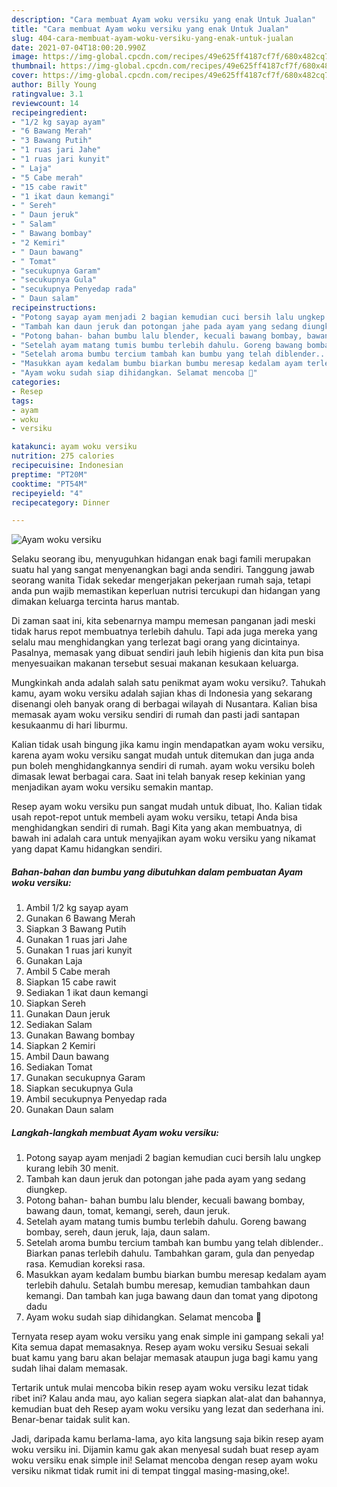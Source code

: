 ```yaml
---
description: "Cara membuat Ayam woku versiku yang enak Untuk Jualan"
title: "Cara membuat Ayam woku versiku yang enak Untuk Jualan"
slug: 404-cara-membuat-ayam-woku-versiku-yang-enak-untuk-jualan
date: 2021-07-04T18:00:20.990Z
image: https://img-global.cpcdn.com/recipes/49e625ff4187cf7f/680x482cq70/ayam-woku-versiku-foto-resep-utama.jpg
thumbnail: https://img-global.cpcdn.com/recipes/49e625ff4187cf7f/680x482cq70/ayam-woku-versiku-foto-resep-utama.jpg
cover: https://img-global.cpcdn.com/recipes/49e625ff4187cf7f/680x482cq70/ayam-woku-versiku-foto-resep-utama.jpg
author: Billy Young
ratingvalue: 3.1
reviewcount: 14
recipeingredient:
- "1/2 kg sayap ayam"
- "6 Bawang Merah"
- "3 Bawang Putih"
- "1 ruas jari Jahe"
- "1 ruas jari kunyit"
- " Laja"
- "5 Cabe merah"
- "15 cabe rawit"
- "1 ikat daun kemangi"
- " Sereh"
- " Daun jeruk"
- " Salam"
- " Bawang bombay"
- "2 Kemiri"
- " Daun bawang"
- " Tomat"
- "secukupnya Garam"
- "secukupnya Gula"
- "secukupnya Penyedap rada"
- " Daun salam"
recipeinstructions:
- "Potong sayap ayam menjadi 2 bagian kemudian cuci bersih lalu ungkep kurang lebih 30 menit."
- "Tambah kan daun jeruk dan potongan jahe pada ayam yang sedang diungkep."
- "Potong bahan- bahan bumbu lalu blender, kecuali bawang bombay, bawang daun, tomat, kemangi, sereh, daun jeruk."
- "Setelah ayam matang tumis bumbu terlebih dahulu. Goreng bawang bombay, sereh, daun jeruk, laja, daun salam."
- "Setelah aroma bumbu tercium tambah kan bumbu yang telah diblender.. Biarkan panas terlebih dahulu. Tambahkan garam, gula dan penyedap rasa. Kemudian koreksi rasa."
- "Masukkan ayam kedalam bumbu biarkan bumbu meresap kedalam ayam terlebih dahulu. Setalah bumbu meresap, kemudian tambahkan daun kemangi. Dan tambah kan juga bawang daun dan tomat yang dipotong dadu"
- "Ayam woku sudah siap dihidangkan. Selamat mencoba 🥰"
categories:
- Resep
tags:
- ayam
- woku
- versiku

katakunci: ayam woku versiku 
nutrition: 275 calories
recipecuisine: Indonesian
preptime: "PT20M"
cooktime: "PT54M"
recipeyield: "4"
recipecategory: Dinner

---
```



![Ayam woku versiku](https://img-global.cpcdn.com/recipes/49e625ff4187cf7f/680x482cq70/ayam-woku-versiku-foto-resep-utama.jpg)

Selaku seorang ibu, menyuguhkan hidangan enak bagi famili merupakan suatu hal yang sangat menyenangkan bagi anda sendiri. Tanggung jawab seorang  wanita Tidak sekedar mengerjakan pekerjaan rumah saja, tetapi anda pun wajib memastikan keperluan nutrisi tercukupi dan hidangan yang dimakan keluarga tercinta harus mantab.

Di zaman  saat ini, kita sebenarnya mampu memesan panganan jadi meski tidak harus repot membuatnya terlebih dahulu. Tapi ada juga mereka yang selalu mau menghidangkan yang terlezat bagi orang yang dicintainya. Pasalnya, memasak yang dibuat sendiri jauh lebih higienis dan kita pun bisa menyesuaikan makanan tersebut sesuai makanan kesukaan keluarga. 



Mungkinkah anda adalah salah satu penikmat ayam woku versiku?. Tahukah kamu, ayam woku versiku adalah sajian khas di Indonesia yang sekarang disenangi oleh banyak orang di berbagai wilayah di Nusantara. Kalian bisa memasak ayam woku versiku sendiri di rumah dan pasti jadi santapan kesukaanmu di hari liburmu.

Kalian tidak usah bingung jika kamu ingin mendapatkan ayam woku versiku, karena ayam woku versiku sangat mudah untuk ditemukan dan juga anda pun boleh menghidangkannya sendiri di rumah. ayam woku versiku boleh dimasak lewat berbagai cara. Saat ini telah banyak resep kekinian yang menjadikan ayam woku versiku semakin mantap.

Resep ayam woku versiku pun sangat mudah untuk dibuat, lho. Kalian tidak usah repot-repot untuk membeli ayam woku versiku, tetapi Anda bisa menghidangkan sendiri di rumah. Bagi Kita yang akan membuatnya, di bawah ini adalah cara untuk menyajikan ayam woku versiku yang nikamat yang dapat Kamu hidangkan sendiri.

<!--inarticleads1-->

##### Bahan-bahan dan bumbu yang dibutuhkan dalam pembuatan Ayam woku versiku:

1. Ambil 1/2 kg sayap ayam
1. Gunakan 6 Bawang Merah
1. Siapkan 3 Bawang Putih
1. Gunakan 1 ruas jari Jahe
1. Gunakan 1 ruas jari kunyit
1. Gunakan  Laja
1. Ambil 5 Cabe merah
1. Siapkan 15 cabe rawit
1. Sediakan 1 ikat daun kemangi
1. Siapkan  Sereh
1. Gunakan  Daun jeruk
1. Sediakan  Salam
1. Gunakan  Bawang bombay
1. Siapkan 2 Kemiri
1. Ambil  Daun bawang
1. Sediakan  Tomat
1. Gunakan secukupnya Garam
1. Siapkan secukupnya Gula
1. Ambil secukupnya Penyedap rada
1. Gunakan  Daun salam




<!--inarticleads2-->

##### Langkah-langkah membuat Ayam woku versiku:

1. Potong sayap ayam menjadi 2 bagian kemudian cuci bersih lalu ungkep kurang lebih 30 menit.
1. Tambah kan daun jeruk dan potongan jahe pada ayam yang sedang diungkep.
1. Potong bahan- bahan bumbu lalu blender, kecuali bawang bombay, bawang daun, tomat, kemangi, sereh, daun jeruk.
1. Setelah ayam matang tumis bumbu terlebih dahulu. Goreng bawang bombay, sereh, daun jeruk, laja, daun salam.
1. Setelah aroma bumbu tercium tambah kan bumbu yang telah diblender.. Biarkan panas terlebih dahulu. Tambahkan garam, gula dan penyedap rasa. Kemudian koreksi rasa.
1. Masukkan ayam kedalam bumbu biarkan bumbu meresap kedalam ayam terlebih dahulu. Setalah bumbu meresap, kemudian tambahkan daun kemangi. Dan tambah kan juga bawang daun dan tomat yang dipotong dadu
1. Ayam woku sudah siap dihidangkan. Selamat mencoba 🥰




Ternyata resep ayam woku versiku yang enak simple ini gampang sekali ya! Kita semua dapat memasaknya. Resep ayam woku versiku Sesuai sekali buat kamu yang baru akan belajar memasak ataupun juga bagi kamu yang sudah lihai dalam memasak.

Tertarik untuk mulai mencoba bikin resep ayam woku versiku lezat tidak ribet ini? Kalau anda mau, ayo kalian segera siapkan alat-alat dan bahannya, kemudian buat deh Resep ayam woku versiku yang lezat dan sederhana ini. Benar-benar taidak sulit kan. 

Jadi, daripada kamu berlama-lama, ayo kita langsung saja bikin resep ayam woku versiku ini. Dijamin kamu gak akan menyesal sudah buat resep ayam woku versiku enak simple ini! Selamat mencoba dengan resep ayam woku versiku nikmat tidak rumit ini di tempat tinggal masing-masing,oke!.

